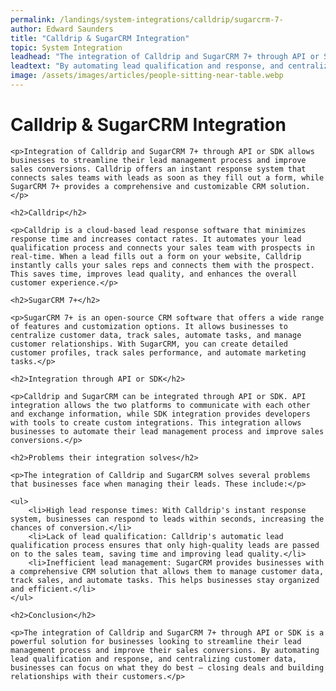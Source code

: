 ```yaml
---
permalink: /landings/system-integrations/calldrip/sugarcrm-7-
author: Edward Saunders
title: "Calldrip & SugarCRM Integration"
topic: System Integration
leadhead: "The integration of Calldrip and SugarCRM 7+ through API or SDK is a powerful solution for businesses looking to streamline their lead management process and improve their sales conversions"
leadtext: "By automating lead qualification and response, and centralizing customer data, businesses can focus on what they do best – closing deals and building relationships with their customers."
image: /assets/images/articles/people-sitting-near-table.webp
---
```

<div class="arttext">
	<h1>Calldrip & SugarCRM Integration</h1>

	<p>Integration of Calldrip and SugarCRM 7+ through API or SDK allows businesses to streamline their lead management process and improve sales conversions. Calldrip offers an instant response system that connects sales teams with leads as soon as they fill out a form, while SugarCRM 7+ provides a comprehensive and customizable CRM solution.</p>

	<h2>Calldrip</h2>

	<p>Calldrip is a cloud-based lead response software that minimizes response time and increases contact rates. It automates your lead qualification process and connects your sales team with prospects in real-time. When a lead fills out a form on your website, Calldrip instantly calls your sales reps and connects them with the prospect. This saves time, improves lead quality, and enhances the overall customer experience.</p>

	<h2>SugarCRM 7+</h2>

	<p>SugarCRM 7+ is an open-source CRM software that offers a wide range of features and customization options. It allows businesses to centralize customer data, track sales, automate tasks, and manage customer relationships. With SugarCRM, you can create detailed customer profiles, track sales performance, and automate marketing tasks.</p>

	<h2>Integration through API or SDK</h2>

	<p>Calldrip and SugarCRM can be integrated through API or SDK. API integration allows the two platforms to communicate with each other and exchange information, while SDK integration provides developers with tools to create custom integrations. This integration allows businesses to automate their lead management process and improve sales conversions.</p>

	<h2>Problems their integration solves</h2>

	<p>The integration of Calldrip and SugarCRM solves several problems that businesses face when managing their leads. These include:</p>

	<ul>
		<li>High lead response times: With Calldrip's instant response system, businesses can respond to leads within seconds, increasing the chances of conversion.</li>
		<li>Lack of lead qualification: Calldrip's automatic lead qualification process ensures that only high-quality leads are passed on to the sales team, saving time and improving lead quality.</li>
		<li>Inefficient lead management: SugarCRM provides businesses with a comprehensive CRM solution that allows them to manage customer data, track sales, and automate tasks. This helps businesses stay organized and efficient.</li>
	</ul>

	<h2>Conclusion</h2>

	<p>The integration of Calldrip and SugarCRM 7+ through API or SDK is a powerful solution for businesses looking to streamline their lead management process and improve their sales conversions. By automating lead qualification and response, and centralizing customer data, businesses can focus on what they do best – closing deals and building relationships with their customers.</p>

</div>
